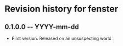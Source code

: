 # Revision history for fenster

## 0.1.0.0 -- YYYY-mm-dd

* First version. Released on an unsuspecting world.
